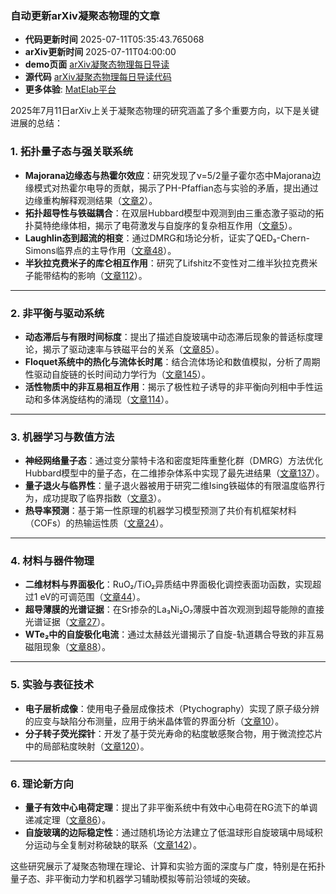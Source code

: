 ### 自动更新arXiv凝聚态物理的文章
  - **代码更新时间** 2025-07-11T05:35:43.765068
  - **arXiv更新时间** 2025-07-11T04:00:00
  - **demo页面** [arXiv凝聚态物理每日导读](https://iopwsy.github.io/arXiv_cond-mat/)
  - **源代码** [arXiv凝聚态物理每日导读代码](https://github.com/iopwsy/arXiv_cond-mat/)
  - **更多体验**: [MatElab平台](https://in.iphy.ac.cn/eln/#/recday)

2025年7月11日arXiv上关于凝聚态物理的研究涵盖了多个重要方向，以下是关键进展的总结：

### **1. 拓扑量子态与强关联系统**
- **Majorana边缘态与热霍尔效应**：研究发现了ν=5/2量子霍尔态中Majorana边缘模式对热霍尔电导的贡献，揭示了PH-Pfaffian态与实验的矛盾，提出通过边缘重构解释观测结果（[文章2](https://arxiv.org/abs/2507.07161)）。
- **拓扑超导性与铁磁耦合**：在双层Hubbard模型中观测到由三重态激子驱动的拓扑莫特绝缘体相，揭示了电荷激发与自旋序的复杂相互作用（[文章5](https://arxiv.org/abs/2507.07178)）。
- **Laughlin态到超流的相变**：通过DMRG和场论分析，证实了QED₃-Chern-Simons临界点的主导作用（[文章48](https://arxiv.org/abs/2507.07611)）。
- **半狄拉克费米子的库仑相互作用**：研究了Lifshitz不变性对二维半狄拉克费米子能带结构的影响（[文章112](https://arxiv.org/abs/2410.22572)）。

---

### **2. 非平衡与驱动系统**
- **动态滞后与有限时间标度**：提出了描述自旋玻璃中动态滞后现象的普适标度理论，揭示了驱动速率与铁磁平台的关系（[文章85](https://arxiv.org/abs/2507.07933)）。
- **Floquet系统中的热化与流体长时尾**：结合流体场论和数值模拟，分析了周期性驱动自旋链的长时间动力学行为（[文章145](https://arxiv.org/abs/2410.16182)）。
- **活性物质中的非互易相互作用**：揭示了极性粒子诱导的非平衡向列相中手性运动和多体涡旋结构的涌现（[文章114](https://arxiv.org/abs/2411.19621)）。

---

### **3. 机器学习与数值方法**
- **神经网络量子态**：通过变分蒙特卡洛和密度矩阵重整化群（DMRG）方法优化Hubbard模型中的量子态，在二维掺杂体系中实现了最先进结果（[文章137](https://arxiv.org/abs/2507.02644)）。
- **量子退火与临界性**：量子退火器被用于研究二维Ising铁磁体的有限温度临界行为，成功提取了临界指数（[文章3](https://arxiv.org/abs/2507.07167)）。
- **热导率预测**：基于第一性原理的机器学习模型预测了共价有机框架材料（COFs）的热输运性质（[文章24](https://arxiv.org/abs/2507.07386)）。

---

### **4. 材料与器件物理**
- **二维材料与界面极化**：RuO₂/TiO₂异质结中界面极化调控表面功函数，实现超过1 eV的可调范围（[文章44](https://arxiv.org/abs/2507.07575)）。
- **超导薄膜的光谱证据**：在Sr掺杂的La₃Ni₂O₇薄膜中首次观测到超导能隙的直接光谱证据（[文章27](https://arxiv.org/abs/2507.07409)）。
- **WTe₂中的自旋极化电流**：通过太赫兹光谱揭示了自旋-轨道耦合导致的非互易磁阻现象（[文章88](https://arxiv.org/abs/2507.07987)）。

---

### **5. 实验与表征技术**
- **电子层析成像**：使用电子叠层成像技术（Ptychography）实现了原子级分辨的应变与缺陷分布测量，应用于纳米晶体管的界面分析（[文章10](https://arxiv.org/abs/2507.07265)）。
- **分子转子荧光探针**：开发了基于荧光寿命的粘度敏感聚合物，用于微流控芯片中的局部粘度映射（[文章120](https://arxiv.org/abs/2502.13003)）。

---

### **6. 理论新方向**
- **量子有效中心电荷定理**：提出了非平衡系统中有效中心电荷在RG流下的单调递减定理（[文章86](https://arxiv.org/abs/2507.07959)）。
- **自旋玻璃的边际稳定性**：通过随机场论方法建立了低温球形自旋玻璃中局域积分运动与全复制对称破缺的联系（[文章142](https://arxiv.org/abs/2409.15728)）。

这些研究展示了凝聚态物理在理论、计算和实验方面的深度与广度，特别是在拓扑量子态、非平衡动力学和机器学习辅助模拟等前沿领域的突破。